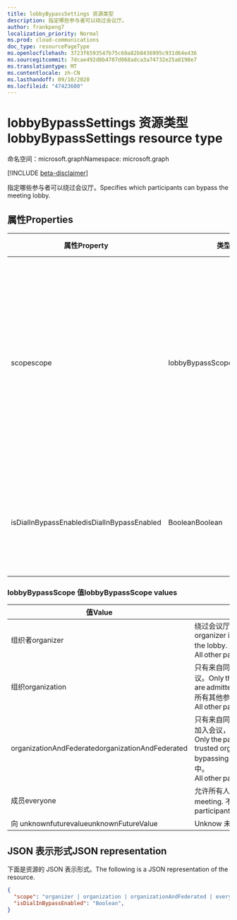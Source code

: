 ```yaml
---
title: lobbyBypassSettings 资源类型
description: 指定哪些参与者可以绕过会议厅。
author: frankpeng7
localization_priority: Normal
ms.prod: cloud-communications
doc_type: resourcePageType
ms.openlocfilehash: 3723f6593547b75c60a82b8436995c931d64e436
ms.sourcegitcommit: 7dcae492d8b4707d068adca3a74732e25a8198e7
ms.translationtype: MT
ms.contentlocale: zh-CN
ms.lasthandoff: 09/10/2020
ms.locfileid: "47423680"
---
```

# <a name="lobbybypasssettings-resource-type"></a><span data-ttu-id="2d65a-103">lobbyBypassSettings 资源类型</span><span class="sxs-lookup"><span data-stu-id="2d65a-103">lobbyBypassSettings resource type</span></span>

<span data-ttu-id="2d65a-104">命名空间：microsoft.graph</span><span class="sxs-lookup"><span data-stu-id="2d65a-104">Namespace: microsoft.graph</span></span>

[!INCLUDE [beta-disclaimer](../../includes/beta-disclaimer.md)]

<span data-ttu-id="2d65a-105">指定哪些参与者可以绕过会议厅。</span><span class="sxs-lookup"><span data-stu-id="2d65a-105">Specifies which participants can bypass the meeting lobby.</span></span>

## <a name="properties"></a><span data-ttu-id="2d65a-106">属性</span><span class="sxs-lookup"><span data-stu-id="2d65a-106">Properties</span></span>

| <span data-ttu-id="2d65a-107">属性</span><span class="sxs-lookup"><span data-stu-id="2d65a-107">Property</span></span>              | <span data-ttu-id="2d65a-108">类型</span><span class="sxs-lookup"><span data-stu-id="2d65a-108">Type</span></span>    | <span data-ttu-id="2d65a-109">说明</span><span class="sxs-lookup"><span data-stu-id="2d65a-109">Description</span></span>                                                         | 
| --------------------- | ------- | ------------------------------------------------------------------- | 
| <span data-ttu-id="2d65a-110">scope</span><span class="sxs-lookup"><span data-stu-id="2d65a-110">scope</span></span>                 | <span data-ttu-id="2d65a-111">lobbyBypassScope</span><span class="sxs-lookup"><span data-stu-id="2d65a-111">lobbyBypassScope</span></span>  | <span data-ttu-id="2d65a-112">指定自动获准加入会议的参与者的类型（绕会议厅）。</span><span class="sxs-lookup"><span data-stu-id="2d65a-112">Specifies the type of participants that are automatically admitted into a meeting, bypassing the lobby.</span></span> <span data-ttu-id="2d65a-113">下表中列出了可能的值。</span><span class="sxs-lookup"><span data-stu-id="2d65a-113">Possible values are listed in the following table.</span></span> <span data-ttu-id="2d65a-114">可选。</span><span class="sxs-lookup"><span data-stu-id="2d65a-114">Optional.</span></span>|
| <span data-ttu-id="2d65a-115">isDialInBypassEnabled</span><span class="sxs-lookup"><span data-stu-id="2d65a-115">isDialInBypassEnabled</span></span> | <span data-ttu-id="2d65a-116">Boolean</span><span class="sxs-lookup"><span data-stu-id="2d65a-116">Boolean</span></span> | <span data-ttu-id="2d65a-117">指定是否始终让拨入呼叫者绕过会议厅。</span><span class="sxs-lookup"><span data-stu-id="2d65a-117">Specifies whether or not to always let dial-in callers bypass the lobby.</span></span> <span data-ttu-id="2d65a-118">可选。</span><span class="sxs-lookup"><span data-stu-id="2d65a-118">Optional.</span></span> | 

### <a name="lobbybypassscope-values"></a><span data-ttu-id="2d65a-119">lobbyBypassScope 值</span><span class="sxs-lookup"><span data-stu-id="2d65a-119">lobbyBypassScope values</span></span>

| <span data-ttu-id="2d65a-120">值</span><span class="sxs-lookup"><span data-stu-id="2d65a-120">Value</span></span>                    | <span data-ttu-id="2d65a-121">说明</span><span class="sxs-lookup"><span data-stu-id="2d65a-121">Description</span></span>                                                                                                                                              |
| ------------------------ | -------------------------------------------------------------------------------------------------------------------------------------------------------- |
| <span data-ttu-id="2d65a-122">组织者</span><span class="sxs-lookup"><span data-stu-id="2d65a-122">organizer</span></span>                | <span data-ttu-id="2d65a-123">绕过会议厅，仅允许组织者进入会议。</span><span class="sxs-lookup"><span data-stu-id="2d65a-123">Only the organizer is admitted into the meeting, bypassing the lobby.</span></span> <span data-ttu-id="2d65a-124">所有其他参与者都将放入会议厅中。</span><span class="sxs-lookup"><span data-stu-id="2d65a-124">All other participants are placed in the meeting lobby.</span></span>                                                                                                         |
| <span data-ttu-id="2d65a-125">组织</span><span class="sxs-lookup"><span data-stu-id="2d65a-125">organization</span></span>             | <span data-ttu-id="2d65a-126">只有来自同一公司的参与者才会绕过大厅获准参加会议。</span><span class="sxs-lookup"><span data-stu-id="2d65a-126">Only the participants from the same company are admitted into the meeting, bypassing the lobby.</span></span> <span data-ttu-id="2d65a-127">所有其他参与者都将放入会议厅中。</span><span class="sxs-lookup"><span data-stu-id="2d65a-127">All other participants are placed in the meeting lobby.</span></span>                                                                              |
| <span data-ttu-id="2d65a-128">organizationAndFederated</span><span class="sxs-lookup"><span data-stu-id="2d65a-128">organizationAndFederated</span></span> | <span data-ttu-id="2d65a-129">只有来自同一家公司或受信任组织的参与者才会被允许加入会议，从而绕过会议厅。</span><span class="sxs-lookup"><span data-stu-id="2d65a-129">Only the participants from the same company or trusted organization are admitted into the meeting, bypassing the lobby.</span></span> <span data-ttu-id="2d65a-130">所有其他参与者都将放入会议厅中。</span><span class="sxs-lookup"><span data-stu-id="2d65a-130">All other participants are placed in the meeting lobby.</span></span> |
| <span data-ttu-id="2d65a-131">成员</span><span class="sxs-lookup"><span data-stu-id="2d65a-131">everyone</span></span>                 | <span data-ttu-id="2d65a-132">允许所有人参加会议。</span><span class="sxs-lookup"><span data-stu-id="2d65a-132">Everyone is admitted into the meeting.</span></span> <span data-ttu-id="2d65a-133">不会在会议厅中放置任何参与者。</span><span class="sxs-lookup"><span data-stu-id="2d65a-133">No participants are placed in the meeting lobby.</span></span>                                                                                                                   |
| <span data-ttu-id="2d65a-134">向 unknownfuturevalue</span><span class="sxs-lookup"><span data-stu-id="2d65a-134">unknownFutureValue</span></span>       | <span data-ttu-id="2d65a-135">Unknow 未来值。</span><span class="sxs-lookup"><span data-stu-id="2d65a-135">Unknow future value.</span></span>                                                                                                                                     |

## <a name="json-representation"></a><span data-ttu-id="2d65a-136">JSON 表示形式</span><span class="sxs-lookup"><span data-stu-id="2d65a-136">JSON representation</span></span>

<span data-ttu-id="2d65a-137">下面是资源的 JSON 表示形式。</span><span class="sxs-lookup"><span data-stu-id="2d65a-137">The following is a JSON representation of the resource.</span></span>

<!-- {
  "blockType": "resource",
  "optionalProperties": [],
  "@odata.type": "microsoft.graph.lobbyBypassSettings"
}-->
```json
{
  "scope": "organizer | organization | organizationAndFederated | everyone | unknownFutureValue",
  "isDialInBypassEnabled": "Boolean",
}
```

<!-- uuid: 8fcb5dbc-d5aa-4681-8e31-b001d5168d79
2015-10-25 14:57:30 UTC -->
<!--
{
  "type": "#page.annotation",
  "description": "lobbyBypassSettings resource",
  "keywords": "",
  "section": "documentation",
  "tocPath": "",
  "suppressions": []
}
-->
